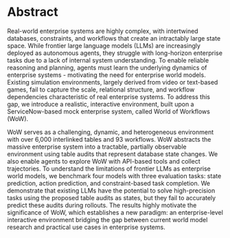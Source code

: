 # Abstract 

Real-world enterprise systems are highly complex, with intertwined databases, constraints, and workflows that create an intractably large state space. While frontier large language models (LLMs) are increasingly deployed as autonomous agents, they struggle with long-horizon enterprise tasks due to a lack of internal system understanding. To enable reliable reasoning and planning, agents must learn the underlying dynamics of enterprise systems - motivating the need for enterprise world models.
Existing simulation environments, largely derived from video or text-based games, fail to capture the scale, relational structure, and workflow dependencies characteristic of real enterprise systems. To address this gap, we introduce a realistic, interactive environment, built upon a ServiceNow-based mock enterprise system, called World of Workflows (WoW).

WoW serves as a challenging, dynamic, and heterogeneous environment with over 6,000 interlinked tables and 93 workflows. 
WoW abstracts the massive enterprise system into a tractable, partially observable environment using table audits that represent database state changes.
We also enable agents to explore WoW with API-based tools and collect trajectories.
To understand the limitations of frontier LLMs as enterprise world models, we benchmark four models with three evaluation tasks: state prediction, action prediction, and constraint-based task completion. We demonstrate that existing LLMs have the potential to solve high-precision tasks using the proposed table audits as states, but they fail to accurately predict these audits during rollouts. The results highly motivate the significance of WoW, which establishes a new paradigm: an enterprise-level interactive environment bridging the gap between current world model research and practical use cases in enterprise systems.
